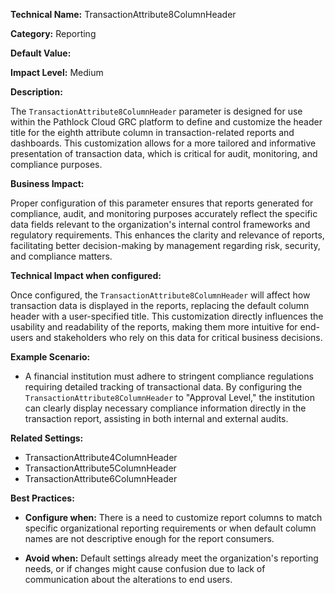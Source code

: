 **Technical Name:** TransactionAttribute8ColumnHeader

**Category:** Reporting

**Default Value:**

**Impact Level:** Medium

**Description:**

The `TransactionAttribute8ColumnHeader` parameter is designed for use within the Pathlock Cloud GRC platform to define and customize the header title for the eighth attribute column in transaction-related reports and dashboards. This customization allows for a more tailored and informative presentation of transaction data, which is critical for audit, monitoring, and compliance purposes.

**Business Impact:**

Proper configuration of this parameter ensures that reports generated for compliance, audit, and monitoring purposes accurately reflect the specific data fields relevant to the organization's internal control frameworks and regulatory requirements. This enhances the clarity and relevance of reports, facilitating better decision-making by management regarding risk, security, and compliance matters.

**Technical Impact when configured:**

Once configured, the `TransactionAttribute8ColumnHeader` will affect how transaction data is displayed in the reports, replacing the default column header with a user-specified title. This customization directly influences the usability and readability of the reports, making them more intuitive for end-users and stakeholders who rely on this data for critical business decisions.

**Example Scenario:**

- A financial institution must adhere to stringent compliance regulations requiring detailed tracking of transactional data. By configuring the `TransactionAttribute8ColumnHeader` to "Approval Level," the institution can clearly display necessary compliance information directly in the transaction report, assisting in both internal and external audits.

**Related Settings:**

- TransactionAttribute4ColumnHeader
- TransactionAttribute5ColumnHeader
- TransactionAttribute6ColumnHeader

**Best Practices:** 

- **Configure when:** There is a need to customize report columns to match specific organizational reporting requirements or when default column names are not descriptive enough for the report consumers.
  
- **Avoid when:** Default settings already meet the organization's reporting needs, or if changes might cause confusion due to lack of communication about the alterations to end users.